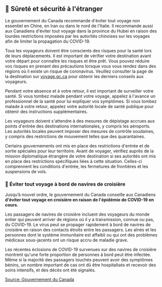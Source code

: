 ## 🛫 Sûreté et sécurité à l'étranger

Le gouvernement du Canada recommande d'éviter tout voyage non essentiel en Chine, en Iran ou dans le nord de l'Italie. Il recommande aussi aux Canadiens d'éviter tout voyage dans la province du Hubei en raison des lourdes restrictions imposées par les autorités chinoises sur les voyages afin de limiter la propagation du COVID-19.

Tous les voyageurs doivent être conscients des risques pour la santé lors de leurs déplacements. Il est important de vérifier votre destination avant votre départ pour connaître les risques et être prêt. Vous pouvez réduire vos risques en prenant des précautions lorsque vous vous rendez dans des régions où il existe un risque de coronavirus. Veuillez consulter la page de la destination sur [voyage.gc.ca](https://voyage.gc.ca/) pour obtenir les derniers conseils aux voyageurs.

Pendant votre absence et à votre retour, il est important de surveiller votre santé. Si vous tombez malade pendant votre voyage, appelez à l'avance un professionnel de la santé pour lui expliquer vos symptômes. Si vous tombez malade à votre retour, appelez votre autorité locale de santé publique pour obtenir des instructions supplémentaires.

Les voyageurs doivent s'attendre à des mesures de dépistage accrues aux points d'entrée des destinations internationales, y compris les aéroports. Les autorités locales peuvent imposer des mesures de contrôle soudaines, y compris des restrictions de mouvement telles que des quarantaines.

Certains gouvernements ont mis en place des restrictions d'entrée et de sortie spéciales pour leur territoire. Avant de voyager, vérifiez auprès de la mission diplomatique étrangère de votre destination si ses autorités ont mis en place des restrictions spécifiques liées à cette situation. Celles-ci comprennent les conditions d'entrée, les fermetures de frontières et les suspensions de vols.

### 🚢 Éviter tout voyage à bord de navires de croisière

Jusqu’à nouvel ordre, le gouvernement du Canada conseille aux Canadiens **d'éviter tout voyage en croisière en raison de l'épidémie de COVID-19 en cours.**

Les passagers de navires de croisière incluent des voyageurs du monde entier qui peuvent arriver de régions où il y a transmission, connue ou pas, du COVID-19. Le virus peut se propager rapidement à bord de navires de croisière en raison des contacts étroits entre les passagers. Les aînés et les personnes dont le système immunitaire est affaibli ou qui ont des problèmes médicaux sous-jacents ont un risque accru de maladie grave.

Les récentes éclosions de COVID-19 survenues sur des navires de croisière montrent qu'une forte proportion de personnes à bord peut être infectée. Même si la majorité des passagers touchés peuvent avoir des symptômes bénins, un nombre important de cas ont dû être hospitalisés et recevoir des soins intensifs, et des décès ont été signalés.

[Source: Gouvernement du Canada](https://www.canada.ca/fr/sante-publique/services/maladies/2019-nouveau-coronavirus/derniers-conseils-sante-voyageurs.html)
